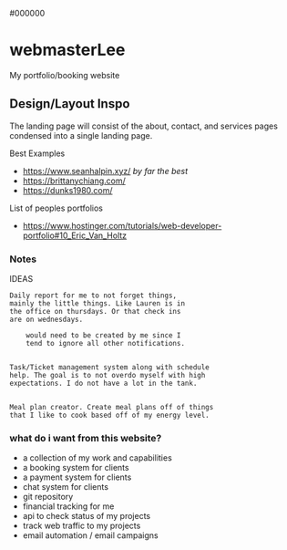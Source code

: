 #000000
# webmasterLee
My portfolio/booking website


## Design/Layout Inspo

The landing page will consist of the about, contact, and services pages condensed into
a single landing page. 

Best Examples
- https://www.seanhalpin.xyz/   *by far the best*
- https://brittanychiang.com/
- https://dunks1980.com/

List of peoples portfolios
- https://www.hostinger.com/tutorials/web-developer-portfolio#10_Eric_Van_Holtz


### Notes

IDEAS

	Daily report for me to not forget things,
	mainly the little things. Like Lauren is in
	the office on thursdays. Or that check ins
	are on wednesdays.
		
		would need to be created by me since I 
		tend to ignore all other notifications.


	Task/Ticket management system along with schedule
	help. The goal is to not overdo myself with high
	expectations. I do not have a lot in the tank.


	Meal plan creator. Create meal plans off of things
	that I like to cook based off of my energy level.





### what do i want from this website?

- a collection of my work and capabilities
- a booking system for clients
- a payment system for clients
- chat system for clients
- git repository
- financial tracking for me
- api to check status of my projects
- track web traffic to my projects
- email automation / email campaigns
